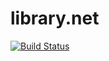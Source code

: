 library.net
===========

[![Build Status](https://travis-ci.org/jroliveira/library.net.svg)](https://travis-ci.org/jroliveira/library.net)